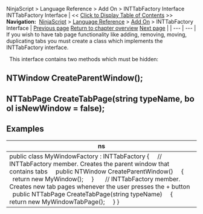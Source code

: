 ﻿
NinjaScript \> Language Reference \> Add On \> INTTabFactory Interface
INTTabFactory Interface
| \<\< [Click to Display Table of Contents](inttabfactory_class.md) \>\> **Navigation:**     [NinjaScript](ninjascript.md) \> [Language Reference](language_reference_wip.md) \> [Add On](add_on.md) \> INTTabFactory Interface | [Previous page](iintervalprovider_barsperiod.md) [Return to chapter overview](add_on.md) [Next page](createparentwindow.md) |
| --- | --- |
If you wish to have tab page functionality like adding, removing, moving, duplicating tabs you must create a class which implements the INTTabFactory interface. 

 
This interface contains two methods which must be hidden:
 
## NTWindow CreateParentWindow();
## NTTabPage CreateTabPage(string typeName, bool isNewWindow \= false);
## 
## Examples
| ns |
| --- |
| public class MyWindowFactory : INTTabFactory {      // INTTabFactory member. Creates the parent window that contains tabs      public NTWindow CreateParentWindow()      {          return new MyWindow();      }        // INTTabFactory member. Creates new tab pages whenever the user presses the \+ button      public NTTabPage CreateTabPage(string typeName)      {          return new MyWindowTabPage();      } } |
